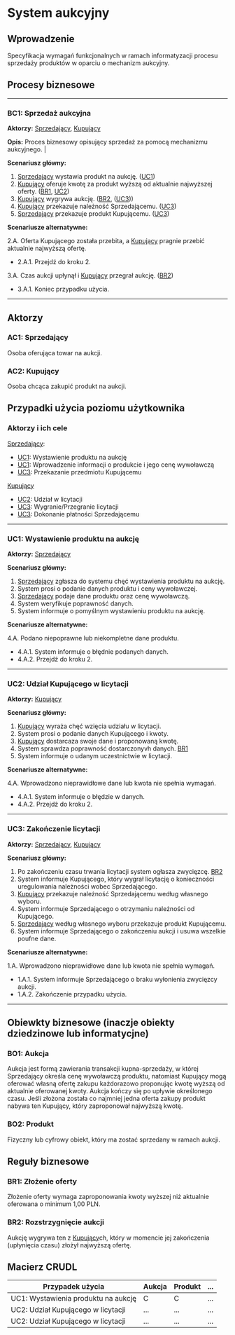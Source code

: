 # System aukcyjny

## Wprowadzenie

Specyfikacja wymagań funkcjonalnych w ramach informatyzacji procesu sprzedaży produktów w oparciu o mechanizm aukcyjny. 

## Procesy biznesowe

---
<a id="bc1"></a>
### BC1: Sprzedaż aukcyjna 

**Aktorzy:** [Sprzedający](#ac1), [Kupujący](#ac2)

**Opis:** Proces biznesowy opisujący sprzedaż za pomocą mechanizmu aukcyjnego. |

**Scenariusz główny:**
1. [Sprzedający](#ac1) wystawia produkt na aukcję. ([UC1](#uc1))
2. [Kupujący](#ac2) oferuje kwotę za produkt wyższą od aktualnie najwyższej oferty. ([BR1](#br1), [UC2](#uc2))
3. [Kupujący](#ac2) wygrywa aukcję. ([BR2](#br2), ([UC3](#uc3)))
4. [Kupujący](#ac2) przekazuje należność Sprzedającemu. ([UC3](#uc3))
5. [Sprzedający](#ac1) przekazuje produkt Kupującemu. ([UC3](#uc3))

**Scenariusze alternatywne:** 


2.A. Oferta Kupującego została przebita, a [Kupujący](#ac2) pragnie przebić aktualnie najwyższą ofertę.
* 2.A.1. Przejdź do kroku 2.

3.A. Czas aukcji upłynął i [Kupujący](#ac2) przegrał aukcję. ([BR2](#br2))
* 3.A.1. Koniec przypadku użycia.

---

## Aktorzy

<a id="ac1"></a>
### AC1: Sprzedający

Osoba oferująca towar na aukcji.

<a id="ac2"></a>
### AC2: Kupujący

Osoba chcąca zakupić produkt na aukcji.


## Przypadki użycia poziomu użytkownika

### Aktorzy i ich cele

[Sprzedający](#ac1):
* [UC1](#uc1): Wystawienie produktu na aukcję
* [UC1](#uc1): Wprowadzenie informacji o produkcie i jego cenę wywoławczą
* [UC3](#uc3): Przekazanie przedmiotu Kupującemu

[Kupujący](#ac2)
* [UC2](#uc2): Udział w licytacji
* [UC3](#uc3): Wygranie/Przegranie licytacji
* [UC3](#uc3): Dokonanie płatności Sprzedającemu


---
<a id="uc1"></a>
### UC1: Wystawienie produktu na aukcję

**Aktorzy:** [Sprzedający](#ac1)

**Scenariusz główny:**
1. [Sprzedający](#ac1) zgłasza do systemu chęć wystawienia produktu na aukcję.
2. System prosi o podanie danych produktu i ceny wywoławczej.
3. [Sprzedający](#ac1) podaje dane produktu oraz cenę wywoławczą.
4. System weryfikuje poprawność danych.
5. System informuje o pomyślnym wystawieniu produktu na aukcję.

**Scenariusze alternatywne:** 

4.A. Podano niepoprawne lub niekompletne dane produktu.
* 4.A.1. System informuje o błędnie podanych danych.
* 4.A.2. Przejdź do kroku 2.

---

<a id="uc2"></a>
### UC2: Udział Kupującego w licytacji

**Aktorzy:** [Kupujący](#ac2)

**Scenariusz główny:**
1. [Kupujący](#ac2) wyraża chęć wzięcia udziału w licytacji.
2. System prosi o podanie danych Kupującego i kwoty.
3. [Kupujący](#ac2) dostarcaza swoje dane i proponowaną kwotę.
4. System sprawdza poprawność dostarczonyvh danych. [BR1](#br1)
5. System informuje o udanym uczestnictwie w licytacji.

**Scenariusze alternatywne:** 

4.A. Wprowadzono nieprawidłowe dane lub kwota nie spełnia wymagań.
* 4.A.1. System informuje o błędzie w danych.
* 4.A.2. Przejdż do kroku 2.

---

<a id="uc3"></a>
### UC3: Zakończenie licytacji

**Aktorzy:** [Sprzedający](#ac1), [Kupujący](#ac2)

**Scenariusz główny:**
1. Po zakończeniu czasu trwania licytacji system ogłasza zwycięzcę. [BR2](#br2)
2. System informuje Kupującego, który wygrał licytację o konieczności uregulowania należności wobec Sprzedającego.
3. [Kupujący](#ac2) przekazuje należność Sprzedającemu według własnego wyboru.
4. System informuje Sprzedającego o otrzymaniu należności od Kupującego.
5. [Sprzedający](#ac1) według własnego wyboru przekazuje produkt Kupującemu.
6. System informuje Sprzedającego o zakończeniu aukcji i usuwa wszelkie poufne dane.

**Scenariusze alternatywne:** 

1.A. Wprowadzono nieprawidłowe dane lub kwota nie spełnia wymagań.
* 1.A.1. System informuje Sprzedającego o braku wyłonienia zwycięzcy aukcji.
* 1.A.2. Zakończenie przypadku użycia.

---

## Obiewkty biznesowe (inaczje obiekty dziedzinowe lub informatycjne)

### BO1: Aukcja

Aukcja jest formą zawierania transakcji kupna-sprzedaży, w której Sprzedający określa cenę wywoławczą produktu, natomiast Kupujący mogą oferować własną ofertę zakupu każdorazowo proponując kwotę wyższą od aktualnie oferowanej kwoty. Aukcja kończy się po upływie określonego czasu. Jeśli złożona została co najmniej jedna oferta zakupy produkt nabywa ten Kupujący, który zaproponował najwyższą kwotę. 

### BO2: Produkt

Fizyczny lub cyfrowy obiekt, który ma zostać sprzedany w ramach aukcji.

## Reguły biznesowe

<a id="br1"></a>
### BR1: Złożenie oferty

Złożenie oferty wymaga zaproponowania kwoty wyższej niż aktualnie oferowana o minimum 1,00 PLN.


<a id="br2"></a>
### BR2: Rozstrzygnięcie aukcji

Aukcję wygrywa ten z [Kupujący](#ac2)ch, który w momencie jej zakończenia (upłynięcia czasu) złożył najwyższą ofertę.

## Macierz CRUDL


| Przypadek użycia                                  | Aukcja | Produkt | ... |
| ------------------------------------------------- | ------ | ------- | --- |
| UC1: Wystawienia produktu na aukcję               |    C   |    C    | ... |
| UC2: Udział Kupującego w licytacji                |  ...   |  ...    | ... |
| UC2: Udział Kupującego w licytacji                |  ...   |  ...    | ... |

